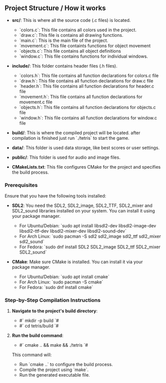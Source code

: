## Project Structure / How it works

- **src/**: This is where all the source code (.c files) is located.
  - \`colors.c\`: This file contains all colors used in the project.
  - \`draw.c\`: This file is contains all drawing functions. 
  - \`main.c\`: This is the main file of the project.
  - \`movement.c\`: This file containts functions for object movement
  - \`objects.c\`: This file contains all object definitions
  - \`window.c\`: This file contains functions for individual windows.

- **include/**: This folder contains header files (.h files).
  - \`colors.h\`: This file contains all function declarations for colors.c file
  - \`draw.h\`: This file contains all function declarations for draw.c file
  - \`header.h\`: This file contains all function declarations for header.c file
  - \`movement.h\`: This file contains all function declarations for movement.c file
  - \`objects.h\`: This file contains all function declarations for objects.c file
  - \`window.h\`: This file contains all function declarations for window.c file

- **build/**: This is where the compiled project will be located. after compilation is finished just run \`./tetris\` to start the game. 

- **data/**: This folder is used data storage, like best scores or user settings.

- **public/**: This folder is used for audio and image files.

- **CMakeLists.txt**: This file configures CMake for the project and specifies the build process.


### Prerequisites

Ensure that you have the following tools installed:
- **SDL2**: You need the SDL2, SDL2_image, SDL2_TTF, SDL2_mixer and SDL2_sound libraries installed on your system. You can install it using your package manager.
  - For Ubuntu/Debian:
    \`sudo apt install libsdl2-dev libsdl2-image-dev libsdl2-ttf-dev libsdl2-mixer-dev libsdl2-sound-dev\`
  - For Arch Linux:
    \`sudo pacman -S sdl2 sdl2_image sdl2_ttf sdl2_mixer sdl2_sound\`
  - For Fedora:
    \`sudo dnf install SDL2 SDL2_image SDL2_ttf SDL2_mixer SDL2_sound\`

- **CMake**: Make sure CMake is installed. You can install it via your package manager.
  - For Ubuntu/Debian:
    \`sudo apt install cmake\`
  - For Arch Linux:
    \`sudo pacman -S cmake\`
  - For Fedora:
    \`sudo dnf install cmake\`


### Step-by-Step Compilation Instructions

1. **Navigate to the project's build directory**:
   - #\`
     mkdir -p build
     \`#
   - #\`
     cd tetris/build
     \`#

3. **Run the build command**:
    - #\`
    cmake .. && make && ./tetris
    \`#

   This command will:
   - Run \`cmake ..\` to configure the build process.
   - Compile the project using \`make\`.
   - Run the generated executable file.
